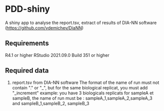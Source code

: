 # PDD-shiny
A shiny app to analyse the report.tsv, extract of results of DIA-NN software (https://github.com/vdemichev/DiaNN)
## Requirements
R4.1 or higher
RStudio 2021.09.0 Build 351 or higher
## Required data
1. report.tsv from DIA-NN software
The format of the name of run must not contain "." or "_", but for the same biological replicat, you must add "_increment"
example: you have 3 biologicals replicats for sampleA et sampleB, the name of run must be : sampleA_1,sampleA_2,sampleA_3 and sampleB_1,sampleB_2, sampleB_3
